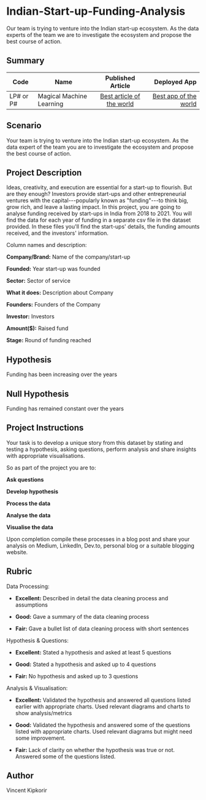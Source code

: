 # Indian-Start-up-Funding-Analysis
Our team is trying to venture into the Indian start-up ecosystem. As the data experts of the team we are to investigate the ecosystem and propose the best course of action. 
## Summary
| Code      | Name        | Published Article |  Deployed App |
|-----------|-------------|:-------------:|------:|
| LP# or P# | Magical Machine Learning |  [Best article of the world](/) | [Best app of the world](/) |

## Scenario
Your team is trying to venture into the Indian start-up ecosystem. As the data expert of the team you are to investigate the ecosystem and propose the best course of action.

## Project Description
Ideas, creativity, and execution are essential for a start-up to flourish. But are they enough? Investors provide start-ups and other entrepreneurial ventures with the capital---popularly known as "funding"---to think big, grow rich, and leave a lasting impact. In this project, you are going to analyse funding received by start-ups in India from 2018 to 2021. You will find the data for each year of funding in a separate csv file in the dataset provided. In these files you'll find the start-ups' details, the funding amounts received, and the investors' information.

Column names and description:

**Company/Brand:** Name of the company/start-up

**Founded:** Year start-up was founded

**Sector:** Sector of service

**What it does:** Description about Company

**Founders:** Founders of the Company

**Investor:** Investors

**Amount($):** Raised fund

**Stage:** Round of funding reached

## Hypothesis
Funding has been increasing over the years

## Null Hypothesis
Funding has remained constant over the years

## Project Instructions
Your task is to develop a unique story from this dataset by stating and testing a hypothesis, asking questions, perform analysis and share insights with appropriate visualisations.

So as part of the project you are to:

**Ask questions**

**Develop hypothesis**

**Process the data**

**Analyse the data**

**Visualise the data**

Upon completion compile these processes in a blog post and share your analysis on Medium, LinkedIn, Dev.to, personal blog or a suitable blogging website.

## Rubric
Data Processing:

- **Excellent:** Described in detail the data cleaning process and assumptions

- **Good:** Gave a summary of the data cleaning process

- **Fair:** Gave a bullet list of data cleaning process with short sentences

Hypothesis & Questions:

- **Excellent:** Stated a hypothesis and asked at least 5 questions

- **Good:** Stated a hypothesis and asked up to 4 questions

- **Fair:** No hypothesis and asked up to 3 questions

Analysis & Visualisation:

- **Excellent:** Validated the hypothesis and answered all questions listed earlier with appropriate charts. Used relevant diagrams and charts to show analysis/metrics

- **Good:** Validated the hypothesis and answered some of the questions listed with appropriate charts. Used relevant diagrams but might need some improvement.

- **Fair:** Lack of clarity on whether the hypothesis was true or not. Answered some of the questions listed.
## Author
Vincent Kipkorir